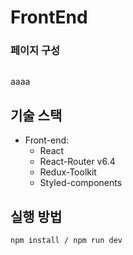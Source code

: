 # FrontEnd

### 페이지 구성
```

```
aaaa

## 기술 스택

- Front-end:
  - React
  - React-Router v6.4
  - Redux-Toolkit
  - Styled-components


## 실행 방법
```shell
npm install / npm run dev
```
